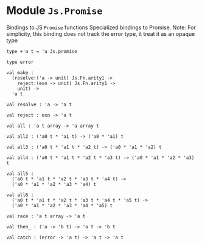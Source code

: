# Module `Js.Promise`
Bindings to JS `Promise` functions
Specialized bindings to Promise. Note: For simplicity, this binding does not track the error type, it treat it as an opaque type
```
type +'a t = 'a Js.promise
```
```
type error
```
```
val make : 
  (resolve:('a -> unit) Js.Fn.arity1 ->
    reject:(exn -> unit) Js.Fn.arity1 ->
    unit) ->
  'a t
```
```
val resolve : 'a -> 'a t
```
```
val reject : exn -> 'a t
```
```
val all : 'a t array -> 'a array t
```
```
val all2 : ('a0 t * 'a1 t) -> ('a0 * 'a1) t
```
```
val all3 : ('a0 t * 'a1 t * 'a2 t) -> ('a0 * 'a1 * 'a2) t
```
```
val all4 : ('a0 t * 'a1 t * 'a2 t * 'a3 t) -> ('a0 * 'a1 * 'a2 * 'a3) t
```
```
val all5 : 
  ('a0 t * 'a1 t * 'a2 t * 'a3 t * 'a4 t) ->
  ('a0 * 'a1 * 'a2 * 'a3 * 'a4) t
```
```
val all6 : 
  ('a0 t * 'a1 t * 'a2 t * 'a3 t * 'a4 t * 'a5 t) ->
  ('a0 * 'a1 * 'a2 * 'a3 * 'a4 * 'a5) t
```
```
val race : 'a t array -> 'a t
```
```
val then_ : ('a -> 'b t) -> 'a t -> 'b t
```
```
val catch : (error -> 'a t) -> 'a t -> 'a t
```
